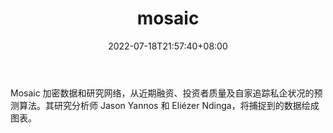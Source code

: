 ﻿---
weight: 
title: "mosaic"
description: "Mosaic 加密数据和研究网络，从近期融资、投资者质量及自家追踪私企状况的预测算法"
date: 2022-07-18T21:57:40+08:00
lastmod: 2022-07-18T16:45:40+08:00
draft: false
authors: ["seven"]
featuredImage: "1657878088693.jpg"
link: "www.mosaic.io"
tags: ["数据分析","mosaic"]
categories: ["navigation"]
navigation: ["数据分析"]
lightgallery: true
toc: true
pinned: false
recommend: false
recommend1: false
---
Mosaic 加密数据和研究网络，从近期融资、投资者质量及自家追踪私企状况的预测算法。其研究分析师 Jason Yannos 和 Eliézer Ndinga，将捕捉到的数据绘成图表。
